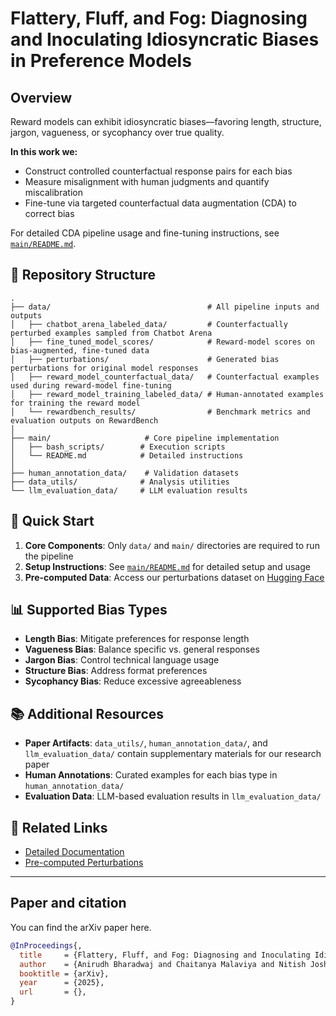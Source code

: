 # Flattery, Fluff, and Fog: Diagnosing and Inoculating Idiosyncratic Biases in Preference Models

## Overview

Reward models can exhibit idiosyncratic biases—favoring length, structure, jargon, vagueness, or sycophancy over true quality.  

**In this work we:**

- Construct controlled counterfactual response pairs for each bias  
- Measure misalignment with human judgments and quantify miscalibration  
- Fine-tune via targeted counterfactual data augmentation (CDA) to correct bias  

For detailed CDA pipeline usage and fine-tuning instructions, see [`main/README.md`](main/README.md).

## 📁 Repository Structure

```text
.
├── data/                                   # All pipeline inputs and outputs
│   ├── chatbot_arena_labeled_data/         # Counterfactually perturbed examples sampled from Chatbot Arena
│   ├── fine_tuned_model_scores/            # Reward-model scores on bias-augmented, fine-tuned data
│   ├── perturbations/                      # Generated bias perturbations for original model responses
│   ├── reward_model_counterfactual_data/   # Counterfactual examples used during reward-model fine-tuning
│   ├── reward_model_training_labeled_data/ # Human-annotated examples for training the reward model
│   └── rewardbench_results/                # Benchmark metrics and evaluation outputs on RewardBench
│
├── main/                     # Core pipeline implementation
│   ├── bash_scripts/        # Execution scripts
│   └── README.md            # Detailed instructions
│
├── human_annotation_data/    # Validation datasets
├── data_utils/              # Analysis utilities
└── llm_evaluation_data/     # LLM evaluation results
```

## 🚀 Quick Start

1. **Core Components**: Only `data/` and `main/` directories are required to run the pipeline
2. **Setup Instructions**: See [`main/README.md`](main/README.md) for detailed setup and usage
3. **Pre-computed Data**: Access our perturbations dataset on [Hugging Face](https://huggingface.co/datasets/abharadwaj123/preference-model-perturbations)

## 📊 Supported Bias Types

- **Length Bias**: Mitigate preferences for response length
- **Vagueness Bias**: Balance specific vs. general responses
- **Jargon Bias**: Control technical language usage
- **Structure Bias**: Address format preferences
- **Sycophancy Bias**: Reduce excessive agreeableness

## 📚 Additional Resources

- **Paper Artifacts**: `data_utils/`, `human_annotation_data/`, and `llm_evaluation_data/` contain supplementary materials for our research paper
- **Human Annotations**: Curated examples for each bias type in `human_annotation_data/`
- **Evaluation Data**: LLM-based evaluation results in `llm_evaluation_data/`

## 🔗 Related Links

- [Detailed Documentation](main/README.md)
- [Pre-computed Perturbations](https://huggingface.co/datasets/abharadwaj123/preference-model-perturbations)

---

## Paper and citation

You can find the arXiv paper here.

```bibtex
@InProceedings{,
  title     = {Flattery, Fluff, and Fog: Diagnosing and Inoculating Idiosyncratic Biases in Preference Models},
  author    = {Anirudh Bharadwaj and Chaitanya Malaviya and Nitish Joshi and Mark Yatskar},
  booktitle = {arXiv},
  year      = {2025},
  url       = {},
}
```